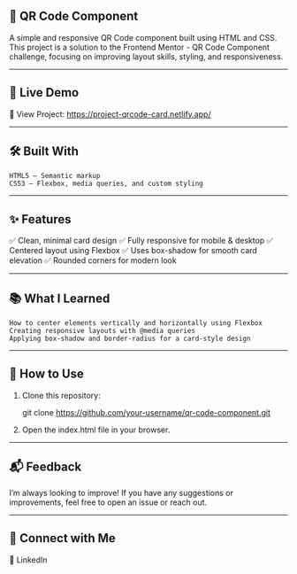 ## 📱 QR Code Component

A simple and responsive QR Code component built using HTML and CSS. This project is a solution to the Frontend Mentor - QR Code Component challenge, focusing on improving layout skills, styling, and responsiveness.

---

## 🚀 Live Demo

🔗 View Project: https://project-qrcode-card.netlify.app/

---

## 🛠 Built With

    HTML5 – Semantic markup
    CSS3 – Flexbox, media queries, and custom styling

---

## ✨ Features

✅ Clean, minimal card design
✅ Fully responsive for mobile & desktop
✅ Centered layout using Flexbox
✅ Uses box-shadow for smooth card elevation
✅ Rounded corners for modern look

---

## 📚 What I Learned

    How to center elements vertically and horizontally using Flexbox
    Creating responsive layouts with @media queries
    Applying box-shadow and border-radius for a card-style design

---

## 📂 How to Use

1. Clone this repository:

    git clone https://github.com/your-username/qr-code-component.git

2. Open the index.html file in your browser.

---

## 📬 Feedback

I’m always looking to improve! If you have any suggestions or improvements, feel free to open an issue or reach out.

---

## 📌 Connect with Me

💼 LinkedIn

